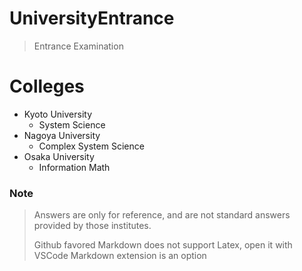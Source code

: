 # UniversityEntrance
> Entrance Examination

# Colleges
- Kyoto University
  - System Science
- Nagoya University
  - Complex System Science
- Osaka University
  - Information Math

### Note
> Answers are only for reference, and are not standard answers provided by those institutes.
>
> Github favored Markdown does not support Latex, open it with VSCode Markdown extension is an option
